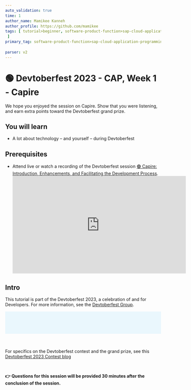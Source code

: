 ```yaml
---
auto_validation: true
time: 1
author_name: Mamikee Kanneh
author_profile: https://github.com/mamikee
tags: [ tutorial>beginner, software-product-function>sap-cloud-application-programming-model
 ]
primary_tag: software-product-function>sap-cloud-application-programming-model

parser: v2
---
```


# 🟢 Devtoberfest 2023 - CAP, Week 1 - Capire
<!-- description --> We hope you enjoyed the session on Capire. Show that you were listening, and earn extra points toward the Devtoberfest grand prize.
 
## You will learn
- A lot about technology – and yourself – during Devtoberfest

## Prerequisites
- Attend live or watch a recording of the Devtoberfest session [🟢 Capire: Introduction, Enhancements, and Facilitating the Development Process](https://www.youtube.com/watch?v=YoyYKbVkpVc). <iframe width="560" height="315" src="https://www.youtube.com/embed/YoyYKbVkpVc" frameborder="0" allowfullscreen></iframe>


## Intro
This tutorial is part of the Devtoberfest 2023, a celebration of and for Developers. For more information, see the [Devtoberfest Group](https://groups.community.sap.com/t5/devtoberfest/gh-p/Devtoberfest).

![Devtoberfest](devtoberfest-banner.gif)

&nbsp;

For specifics on the Devtoberfest contest and the grand prize, see this [Devtoberfest 2023 Contest blog](https://groups.community.sap.com/t5/devtoberfest-blog-posts/devtoberfest-2023-contest/ba-p/9357)

&nbsp;

<b>👉 Questions for this session will be provided 30 minutes after the conclusion of the session.</b>